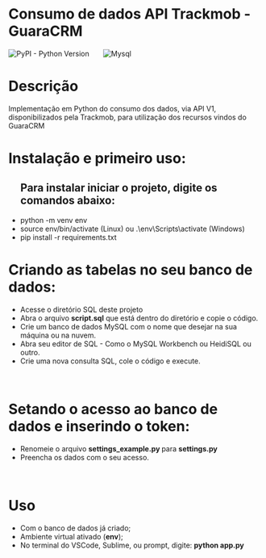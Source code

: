 # Consumo de dados API Trackmob - GuaraCRM
<img alt="PyPI - Python Version" src="https://img.shields.io/pypi/pyversions/Django?style=for-the-badge">&nbsp;&nbsp;&nbsp;&nbsp;&nbsp;&nbsp;
<img alt="Mysql" src="https://img.shields.io/badge/MySQL-00000F?style=for-the-badge&logo=mysql&logoColor=white">
<h1> </h1>

<h1> Descrição </h1>
<p>Implementação em Python do consumo dos dados, via API V1, disponibilizados pela Trackmob, para utilização dos recursos vindos do GuaraCRM</p>

<h1>Instalação e primeiro uso: </h1>

<ul>
<h2> Para instalar iniciar o projeto, digite os comandos abaixo: </h2>
        <li> python -m venv env </li>
        <li> source env/bin/activate (Linux) ou .\env\Scripts\activate (Windows) </li>
        <li> pip install -r requirements.txt </li>
</ul>

<h1> Criando as tabelas no seu banco de dados:</h1>
<ul>
    <li> Acesse o diretório SQL deste projeto </li>
    <li>Abra o arquivo <b>script.sql</b> que está dentro do diretório e copie o código.</li>
    <li>Crie um banco de dados MySQL com o nome que desejar na sua máquina ou na nuvem.</li>
    <li>Abra seu editor de SQL - Como o MySQL Workbench ou HeidiSQL ou outro.</li>
    <li>Crie uma nova consulta SQL, cole o código e execute.</li>
</ul>
    <br />

<h1> Setando o acesso ao banco de dados e inserindo o token: </h1>
<ul>
    <li> Renomeie o arquivo <b>settings_example.py </b>para <b>settings.py</b> </li>
    <li> Preencha os dados com o seu acesso. </li>
</ul>
<br />

<h1> Uso </h1>
<ul>
    <li>Com o banco de dados já criado;</li>
    <li>Ambiente virtual ativado (<b>env</b>);</li>
    <li>No terminal do VSCode, Sublime, ou prompt, digite: <b>python app.py</b></li>
</ul>


